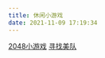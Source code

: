 ```yaml
---
title: 休闲小游戏
date: 2021-11-09 17:19:34
---
```


<a href="/games/2048.html">2048小游戏</a>
<a href="/games/寻找美队.html">寻找美队</a>